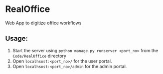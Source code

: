 # RealOffice
Web App to digitize office workflows 

## Usage:

1. Start the server using ```python manage.py runserver <port_no>``` from the ```Code/RealOffice``` directory
2. Open ```localhsost:<port_no>/``` for the user portal.
3. Open ```localhsost:<port_no>/admin``` for the admin portal.
